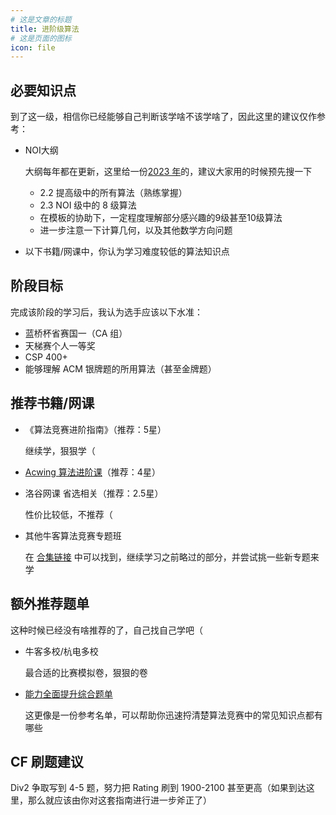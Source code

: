 ```yaml
---
# 这是文章的标题
title: 进阶级算法
# 这是页面的图标
icon: file
---
```


<!-- more -->

## 必要知识点

到了这一级，相信你已经能够自己判断该学啥不该学啥了，因此这里的建议仅作参考：

* NOI大纲

  大纲每年都在更新，这里给一份[2023 年](https://www.noi.cn/xw/2023-03-15/788060.shtml)的，建议大家用的时候预先搜一下

  * 2.2 提高级中的所有算法（熟练掌握）
  * 2.3 NOI 级中的 8 级算法
  * 在模板的协助下，一定程度理解部分感兴趣的9级甚至10级算法
  * 进一步注意一下计算几何，以及其他数学方向问题

* 以下书籍/网课中，你认为学习难度较低的算法知识点

## 阶段目标

完成该阶段的学习后，我认为选手应该以下水准：

* 蓝桥杯省赛国一（CA 组）
* 天梯赛个人一等奖
* CSP 400+
* 能够理解 ACM 银牌题的所用算法（甚至金牌题）

## 推荐书籍/网课

* 《算法竞赛进阶指南》（推荐：5星）

  继续学，狠狠学（

* [Acwing 算法进阶课](https://www.acwing.com/activity/content/32/)（推荐：4星）

* 洛谷网课 省选相关（推荐：2.5星）

  性价比较低，不推荐（

* 其他牛客算法竞赛专题班

  在 [合集链接](https://ac.nowcoder.com/acm/course) 中可以找到，继续学习之前略过的部分，并尝试挑一些新专题来学


## 额外推荐题单

这种时候已经没有啥推荐的了，自己找自己学吧（

* 牛客多校/杭电多校

  最合适的比赛模拟卷，狠狠的卷

* [能力全面提升综合题单](https://www.luogu.com.cn/training/9391#information)

  这更像是一份参考名单，可以帮助你迅速捋清楚算法竞赛中的常见知识点都有哪些

## CF 刷题建议

Div2 争取写到 4-5 题，努力把 Rating 刷到 1900-2100 甚至更高（如果到达这里，那么就应该由你对这套指南进行进一步斧正了）